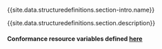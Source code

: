 {{site.data.structuredefinitions.section-intro.name}}

{{site.data.structuredefinitions.section.description}}

#### Conformance resource variables defined [here](http://wiki.hl7.org/index.php?title=IG_Publisher_Documentation#Jekyll)
